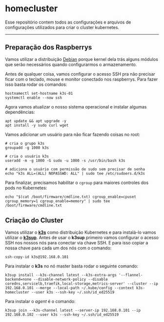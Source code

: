 # homecluster

Esse repositório contem todos as configurações e arquivos de configurações utilizados para criar o cluster kubernetes.

---

## Preparação dos Raspberrys

Vamos utilizar a distribuição [Debian](https://raspi.debian.net/daily-images/) porque kernel dela trás alguns módulos que serão necessários quando configurarmos o armazenamento.

Antes de qualquer coisa, vamos configurar o acesso SSH pra não precisar ficar com o teclado, mouse e monitor conectado nos raspberrys. Para fazer isso basta rodar os comandos:
```shell
hostnamectl set-hostname k3s-01
systemctl enable --now ssh
```

Agora vamos atualizar o nosso sistema operacional e instalar algumas dependências:
```shell
apt update && apt upgrade -y
apt install -y sudo curl wget
```

Vamos adicionar um usuário para não ficar fazendo coisas no root:
```shell
# cria o grupo k3s
groupadd -g 1000 k3s

# cria o usuário k3s
useradd -m -g 1000 -G sudo -u 1000 -s /usr/bin/bash k3s

# adiciona o usuário com permissão de sudo sem precisar de senha
echo "k3s ALL=(ALL) NOPASSWD: ALL" | sudo tee /etc/sudoers.d/k3s
```

Para finalizar, precisamos habilitar o `cgroup` para maiores controles dos pods no Kubernetes:
```shell
echo "$(cat /boot/firmware/cmdline.txt) cgroup_enable=cpuset cgroup_memory=1 cgroup_enable=memory" | sudo tee /boot/firmware/cmdline.txt
```

## Criação do Cluster

Vamos utilizar o [**k3s**](https://github.com/k3s-io/k3s/) como distribuição Kubernetes e para instalá-lo vamos utilizar o [**k3sup**](https://github.com/alexellis/k3sup). Antes de usar o **k3sup** primeiro vamos configurar o acesso SSH nos nossos nós para conectar via chave SSH. E para isso copiar a nossa chave para cada um dos nós com o comando:
```shell
ssh-copy-id k3s@192.168.0.101
```

Para instalar o **k3s** no nó master basta rodar o seguinte comando:
```shell
k3sup install --k3s-channel latest --k3s-extra-args '--flannel-backend=none --disable-network-policy --disable coredns,servicelb,traefik,local-storage,metrics-server' --cluster --ip 192.168.0.101 --merge --local-path ~/.kube/config --context k3s-homecluster --user k3s --ssh-key ~/.ssh/id_ed25519
```

Para instalar o *agent* é o comando:
```shell
k3sup join --k3s-channel latest --server-ip 192.168.0.101 --ip 192.168.0.102 --user k3s --ssh-key ~/.ssh/id_ed25519
```
